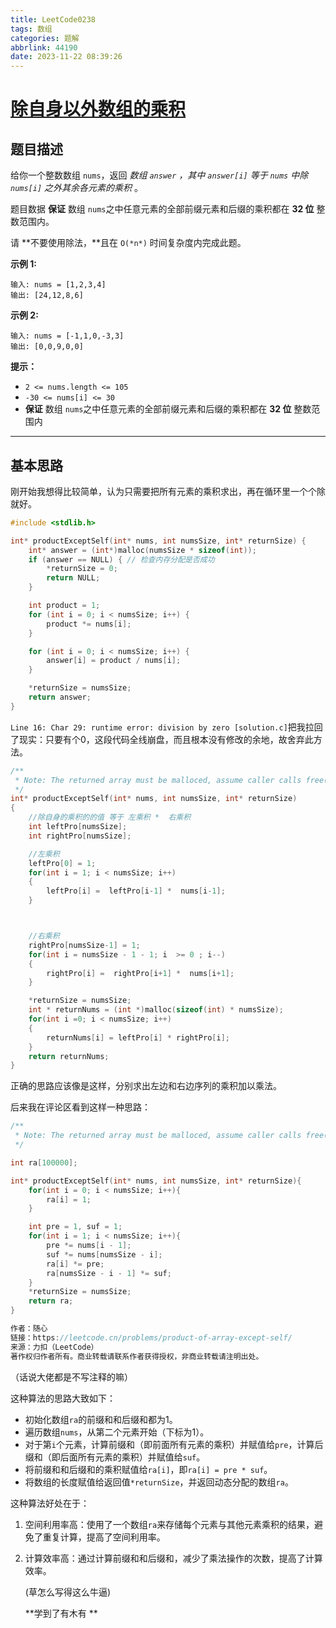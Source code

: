 ```yaml
---
title: LeetCode0238
tags: 数组
categories: 题解
abbrlink: 44190
date: 2023-11-22 08:39:26
---
```


# [除自身以外数组的乘积](https://leetcode.cn/problems/product-of-array-except-self/)

## 题目描述

给你一个整数数组 `nums`，返回 *数组 `answer` ，其中 `answer[i]` 等于 `nums` 中除 `nums[i]` 之外其余各元素的乘积* 。

题目数据 **保证** 数组 `nums`之中任意元素的全部前缀元素和后缀的乘积都在 **32 位** 整数范围内。

请 **不要使用除法，**且在 `O(*n*)` 时间复杂度内完成此题。

<!--more-->

 

**示例 1:**

```
输入: nums = [1,2,3,4]
输出: [24,12,8,6]
```

**示例 2:**

```
输入: nums = [-1,1,0,-3,3]
输出: [0,0,9,0,0]
```

 

**提示：**

- `2 <= nums.length <= 105`
- `-30 <= nums[i] <= 30`
- **保证** 数组 `nums`之中任意元素的全部前缀元素和后缀的乘积都在 **32 位** 整数范围内



---

## 基本思路

刚开始我想得比较简单，认为只需要把所有元素的乘积求出，再在循环里一个个除就好。

```c
#include <stdlib.h>

int* productExceptSelf(int* nums, int numsSize, int* returnSize) {
    int* answer = (int*)malloc(numsSize * sizeof(int));
    if (answer == NULL) { // 检查内存分配是否成功
        *returnSize = 0;
        return NULL;
    }

    int product = 1;
    for (int i = 0; i < numsSize; i++) {
        product *= nums[i];
    }

    for (int i = 0; i < numsSize; i++) {
        answer[i] = product / nums[i];
    }

    *returnSize = numsSize;
    return answer;
}

```

`Line 16: Char 29: runtime error: division by zero [solution.c]`把我拉回了现实：只要有个0，这段代码全线崩盘，而且根本没有修改的余地，故舍弃此方法。





```c
/**
 * Note: The returned array must be malloced, assume caller calls free().
 */
int* productExceptSelf(int* nums, int numsSize, int* returnSize)
{
    //除自身的乘积的的值 等于 左乘积 *  右乘积
    int leftPro[numsSize];
    int rightPro[numsSize];

    //左乘积
    leftPro[0] = 1;
    for(int i = 1; i < numsSize; i++)
    {
        leftPro[i] =  leftPro[i-1] *  nums[i-1];
    }



    //右乘积
    rightPro[numsSize-1] = 1;
    for(int i = numsSize - 1 - 1; i  >= 0 ; i--)
    {
        rightPro[i] =  rightPro[i+1] *  nums[i+1];
    }

    *returnSize = numsSize;
    int * returnNums = (int *)malloc(sizeof(int) * numsSize);
    for(int i =0; i < numsSize; i++)
    {
        returnNums[i] = leftPro[i] * rightPro[i];
    }
    return returnNums;
}

```

正确的思路应该像是这样，分别求出左边和右边序列的乘积加以乘法。





后来我在评论区看到这样一种思路：

```c
/**
 * Note: The returned array must be malloced, assume caller calls free().
 */

int ra[100000];

int* productExceptSelf(int* nums, int numsSize, int* returnSize){
    for(int i = 0; i < numsSize; i++){
        ra[i] = 1;
    }

    int pre = 1, suf = 1;
    for(int i = 1; i < numsSize; i++){
        pre *= nums[i - 1];
        suf *= nums[numsSize - i];
        ra[i] *= pre;
        ra[numsSize - i - 1] *= suf;
    }
    *returnSize = numsSize;
    return ra;
}

作者：随心
链接：https://leetcode.cn/problems/product-of-array-except-self/
来源：力扣（LeetCode）
著作权归作者所有。商业转载请联系作者获得授权，非商业转载请注明出处。
```

（话说大佬都是不写注释的嘛）

这种算法的思路大致如下：

* 初始化数组`ra`的前缀和和后缀和都为1。
* 遍历数组`nums`，从第二个元素开始（下标为1）。
* 对于第`i`个元素，计算前缀和（即前面所有元素的乘积）并赋值给`pre`，计算后缀和（即后面所有元素的乘积）并赋值给`suf`。
* 将前缀和和后缀和的乘积赋值给`ra[i]`，即`ra[i] = pre * suf`。
* 将数组的长度赋值给返回值`*returnSize`，并返回动态分配的数组`ra`。



这种算法好处在于：

1. 空间利用率高：使用了一个数组`ra`来存储每个元素与其他元素乘积的结果，避免了重复计算，提高了空间利用率。

2. 计算效率高：通过计算前缀和和后缀和，减少了乘法操作的次数，提高了计算效率。

   (草怎么写得这么牛逼)

   **学到了有木有 **
